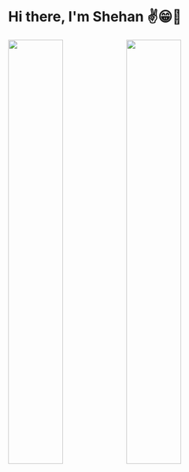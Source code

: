 # Hi there, I'm Shehan ✌️😁🚀

<img align="left" width="47%" hight=40px src="https://github-readme-stats.vercel.app/api?username=shehandilusanka97&show_icons=true&theme=Gradient"/>

<img align="left"  width="47%"  hight=40px src="https://github-readme-stats.vercel.app/api/top-langs/?username=shehandilusanka97&layout=compact"/>

